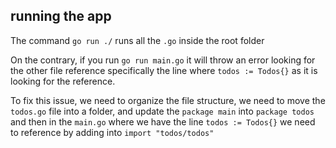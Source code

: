 ## running the app
The command `go run ./` runs all the `.go` inside the root folder

On the contrary, if you run `go run main.go` it will throw an error looking for the other file reference specifically the line where `todos := Todos{}` as it is looking for the reference.

To fix this issue, we need to organize the file structure, we need to move the `todos.go` file into a folder, and update the `package main` into `package todos` and then in the `main.go` where we have the line `todos := Todos{}` we need to reference by adding into `import "todos/todos"`
